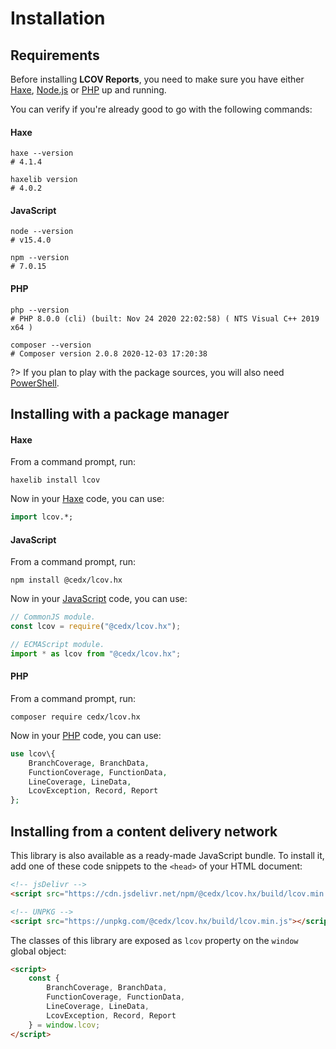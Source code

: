 # Installation

## Requirements
Before installing **LCOV Reports**, you need to make sure you have either
[Haxe](https://haxe.org), [Node.js](https://nodejs.org) or [PHP](https://www.php.net) up and running.
		
You can verify if you're already good to go with the following commands:

<!-- tabs:start -->

#### **Haxe**
```shell
haxe --version
# 4.1.4

haxelib version
# 4.0.2
```

#### **JavaScript**
```shell
node --version
# v15.4.0

npm --version
# 7.0.15
```

#### **PHP**
```shell
php --version
# PHP 8.0.0 (cli) (built: Nov 24 2020 22:02:58) ( NTS Visual C++ 2019 x64 )

composer --version
# Composer version 2.0.8 2020-12-03 17:20:38
```

<!-- tabs:end -->

?> If you plan to play with the package sources, you will also need [PowerShell](https://docs.microsoft.com/en-us/powershell).

## Installing with a package manager

<!-- tabs:start -->

#### **Haxe**
From a command prompt, run:

```shell
haxelib install lcov
```

Now in your [Haxe](https://haxe.org) code, you can use:

```haxe
import lcov.*;
```

#### **JavaScript**
From a command prompt, run:

```shell
npm install @cedx/lcov.hx
```

Now in your [JavaScript](https://developer.mozilla.org/en-US/docs/Web/JavaScript) code, you can use:

```javascript
// CommonJS module.
const lcov = require("@cedx/lcov.hx");

// ECMAScript module.
import * as lcov from "@cedx/lcov.hx";
```

#### **PHP**
From a command prompt, run:

```shell
composer require cedx/lcov.hx
```

Now in your [PHP](https://www.php.net) code, you can use:

```php
use lcov\{
	BranchCoverage, BranchData,
	FunctionCoverage, FunctionData,
	LineCoverage, LineData,
	LcovException, Record, Report
};
```

<!-- tabs:end -->

## Installing from a content delivery network
This library is also available as a ready-made JavaScript bundle.
To install it, add one of these code snippets to the `<head>` of your HTML document:

```html
<!-- jsDelivr -->
<script src="https://cdn.jsdelivr.net/npm/@cedx/lcov.hx/build/lcov.min.js"></script>

<!-- UNPKG -->
<script src="https://unpkg.com/@cedx/lcov.hx/build/lcov.min.js"></script>
```

The classes of this library are exposed as `lcov` property on the `window` global object:

```html
<script>
	const {
		BranchCoverage, BranchData,
		FunctionCoverage, FunctionData,
		LineCoverage, LineData,
		LcovException, Record, Report
	} = window.lcov;
</script>
```
